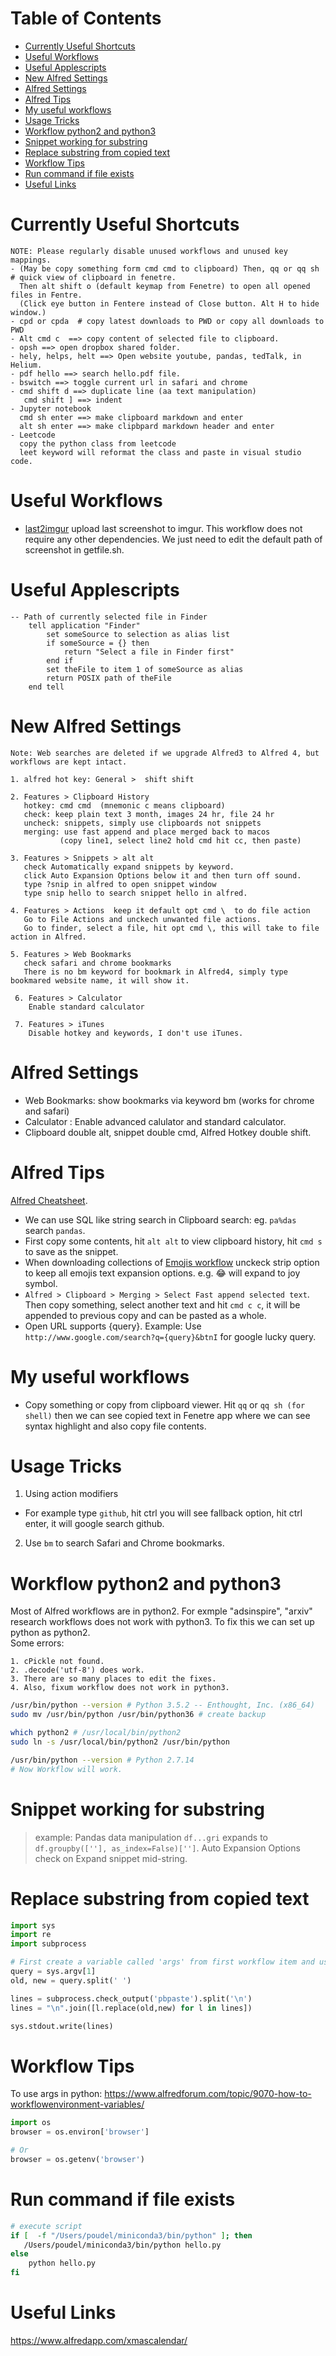 Table of Contents
=================
   * [Currently Useful Shortcuts](#currently-useful-shortcuts)
   * [Useful Workflows](#useful-workflows)
   * [Useful Applescripts](#useful-applescripts)
   * [New Alfred Settings](#new-alfred-settings)
   * [Alfred Settings](#alfred-settings)
   * [Alfred Tips](#alfred-tips)
   * [My useful workflows](#my-useful-workflows)
   * [Usage Tricks](#usage-tricks)
   * [Workflow python2 and python3](#workflow-python2-and-python3)
   * [Snippet working for substring](#snippet-working-for-substring)
   * [Replace substring from copied text](#replace-substring-from-copied-text)
   * [Workflow Tips](#workflow-tips)
   * [Run command if file exists](#run-command-if-file-exists)
   * [Useful Links](#useful-links)

# Currently Useful Shortcuts
```
NOTE: Please regularly disable unused workflows and unused key mappings.
- (May be copy something form cmd cmd to clipboard) Then, qq or qq sh  # quick view of clipboard in fenetre.
  Then alt shift o (default keymap from Fenetre) to open all opened files in Fentre.
  (Click eye button in Fentere instead of Close button. Alt H to hide window.)
- cpd or cpda  # copy latest downloads to PWD or copy all downloads to PWD
- Alt cmd c  ==> copy content of selected file to clipboard.
- opsh ==> open dropbox shared folder.
- hely, helps, helt ==> Open website youtube, pandas, tedTalk, in Helium.
- pdf hello ==> search hello.pdf file.
- bswitch ==> toggle current url in safari and chrome
- cmd shift d ==> duplicate line (aa text manipulation)
   cmd shift ] ==> indent
- Jupyter notebook
  cmd sh enter ==> make clipboard markdown and enter
  alt sh enter ==> make clipbpard markdown header and enter
- Leetcode
  copy the python class from leetcode
  leet keyword will reformat the class and paste in visual studio code.
```

# Useful Workflows
- [last2imgur](https://github.com/aviaryan/alfred-last2imgur) upload last screenshot to imgur. 
  This workflow does not require any other dependencies. We just need to edit the default path of screenshot in getfile.sh.
  
# Useful Applescripts
```applescript
-- Path of currently selected file in Finder
	tell application "Finder"
		set someSource to selection as alias list
		if someSource = {} then
			return "Select a file in Finder first"
		end if
		set theFile to item 1 of someSource as alias
        return POSIX path of theFile
	end tell
```


# New Alfred Settings
```
Note: Web searches are deleted if we upgrade Alfred3 to Alfred 4, but workflows are kept intact.

1. alfred hot key: General >  shift shift

2. Features > Clipboard History 
   hotkey: cmd cmd  (mnemonic c means clipboard)
   check: keep plain text 3 month, images 24 hr, file 24 hr
   uncheck: snippets, simply use clipboards not snippets
   merging: use fast append and place merged back to macos
           (copy line1, select line2 hold cmd hit cc, then paste)
   
3. Features > Snippets > alt alt
   check Automatically expand snippets by keyword.
   click Auto Expansion Options below it and then turn off sound.
   type ?snip in alfred to open snippet window
   type snip hello to search snippet hello in alfred.
   
4. Features > Actions  keep it default opt cmd \  to do file action
   Go to File Actions and unckech unwanted file actions.
   Go to finder, select a file, hit opt cmd \, this will take to file action in Alfred.
   
5. Features > Web Bookmarks
   check safari and chrome bookmarks
   There is no bm keyword for bookmark in Alfred4, simply type bookmared website name, it will show it.
   
 6. Features > Calculator
    Enable standard calculator
    
 7. Features > iTunes
    Disable hotkey and keywords, I don't use iTunes.

```

# Alfred Settings
- Web Bookmarks:  show bookmarks via keyword bm  (works for chrome and safari)
- Calculator : Enable advanced calulator and standard calculator.
- Clipboard double alt, snippet double cmd, Alfred Hotkey double shift.

# Alfred Tips
[Alfred Cheatsheet](https://www.alfredapp.com/help/getting-started/cheatsheet/).  
- We can use SQL like string search in Clipboard search: eg. `pa%das` search `pandas`.
- First copy some contents, hit `alt alt` to view clipboard history, hit `cmd s` to save as the snippet.
- When downloading collections of [Emojis workflow](http://joelcalifa.com/blog/alfred-emoji-snippet-pack/) unckeck strip option to keep all emojis text expansion options. e.g. :joy: will expand to joy symbol.
- `Alfred > Clipboard > Merging > Select Fast append selected text`. Then copy something, select another text and hit `cmd c c`, it will be appended to previous copy and can be pasted as a whole.
- Open URL supports {query}. Example: Use `http://www.google.com/search?q={query}&btnI` for google lucky query.

# My useful workflows
- Copy something or copy from clipboard viewer. Hit `qq` or `qq sh (for shell)` then we can see copied text in Fenetre app where we can see syntax highlight and also copy file contents.

# Usage Tricks
1. Using action modifiers
  + For example type `github`, hit ctrl you will see fallback option, hit ctrl enter, it will google search github.
  
2. Use `bm` to search Safari and Chrome bookmarks.

# Workflow python2 and python3
Most of Alfred workflows are in python2. For exmple "adsinspire", "arxiv" research workflows does not work with python3.
To fix this we can set up python as python2.  
Some errors:
```
1. cPickle not found.
2. .decode('utf-8') does work.
3. There are so many places to edit the fixes.
4. Also, fixum workflow does not work in python3.
```
```bash
/usr/bin/python --version # Python 3.5.2 -- Enthought, Inc. (x86_64)
sudo mv /usr/bin/python /usr/bin/python36 # create backup

which python2 # /usr/local/bin/python2
sudo ln -s /usr/local/bin/python2 /usr/bin/python

/usr/bin/python --version # Python 2.7.14
# Now Workflow will work.
```

# Snippet working for substring
> example: Pandas data manipulation
  `df...gri`  expands to `df.groupby([''], as_index=False)['']`.
  Auto Expansion Options check on Expand snippet mid-string.
  

# Replace substring from copied text
```python
import sys
import re
import subprocess

# First create a variable called 'args' from first workflow item and use it in python script.
query = sys.argv[1]
old, new = query.split(' ')

lines = subprocess.check_output('pbpaste').split('\n')
lines = "\n".join([l.replace(old,new) for l in lines])

sys.stdout.write(lines)
```

# Workflow Tips
To use args in python:
https://www.alfredforum.com/topic/9070-how-to-workflowenvironment-variables/
```python
import os
browser = os.environ['browser']

# Or
browser = os.getenv('browser')
```

# Run command if file exists
```bash
# execute script
if [  -f "/Users/poudel/miniconda3/bin/python" ]; then
   /Users/poudel/miniconda3/bin/python hello.py
else
    python hello.py
fi
```

# Useful Links
https://www.alfredapp.com/xmascalendar/
